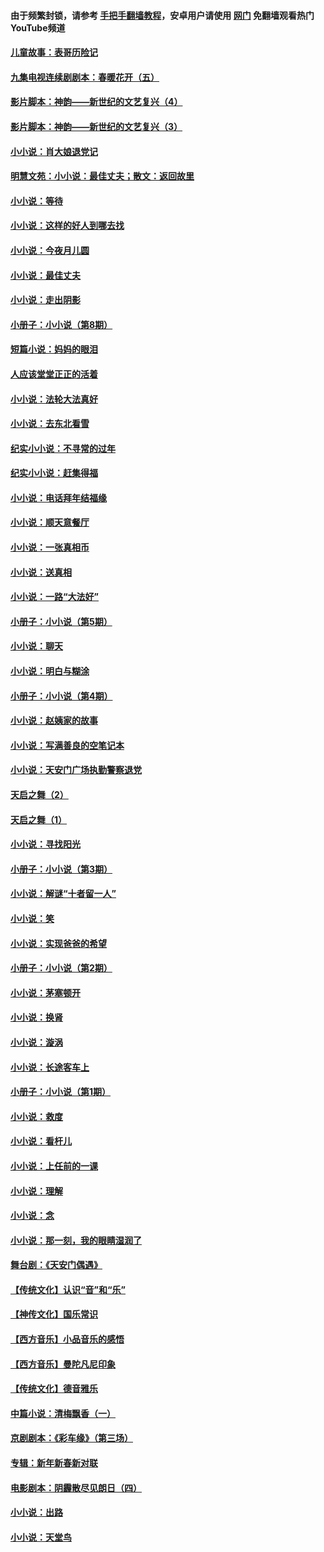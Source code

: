 #### 由于频繁封锁，请参考 [手把手翻墙教程](https://github.com/gfw-breaker/guides/wiki/)，安卓用户请使用 [网门](https://github.com/gfw-breaker/nogfw/blob/master/dl.md?t=05031800) 免翻墙观看热门YouTube频道 

#### [儿童故事：表哥历险记](../pages/328/383535.md?t=05031800) 

#### [九集电视连续剧剧本：春暖花开（五）](../pages/328/275919.md?t=05031800) 

#### [影片脚本：神韵——新世纪的文艺复兴（4）](../pages/328/266089.md?t=05031800) 

#### [影片脚本：神韵——新世纪的文艺复兴（3）](../pages/328/266087.md?t=05031800) 

#### [小小说：肖大娘退党记](../pages/328/239807.md?t=05031800) 

#### [明慧文苑：小小说：最佳丈夫；散文：返回故里](../pages/328/3439.md?t=05031800) 

#### [小小说：等待](../pages/328/223927.md?t=05031800) 

#### [小小说：这样的好人到哪去找](../pages/328/209396.md?t=05031800) 

#### [小小说：今夜月儿圆](../pages/328/193588.md?t=05031800) 

#### [小小说：最佳丈夫](../pages/328/190938.md?t=05031800) 

#### [小小说：走出阴影](../pages/328/190744.md?t=05031800) 

#### [小册子：小小说（第8期）](../pages/328/188202.md?t=05031800) 

#### [短篇小说：妈妈的眼泪](../pages/328/187712.md?t=05031800) 

#### [人应该堂堂正正的活着](../pages/328/182430.md?t=05031800) 

#### [小小说：法轮大法真好](../pages/328/174669.md?t=05031800) 

#### [小小说：去东北看雪](../pages/328/173882.md?t=05031800) 

#### [纪实小小说：不寻常的过年](../pages/328/173187.md?t=05031800) 

#### [纪实小小说：赶集得福](../pages/328/172652.md?t=05031800) 

#### [小小说：电话拜年结福缘](../pages/328/172533.md?t=05031800) 

#### [小小说：顺天意餐厅](../pages/328/170182.md?t=05031800) 

#### [小小说：一张真相币](../pages/328/169410.md?t=05031800) 

#### [小小说：送真相](../pages/328/166713.md?t=05031800) 

#### [小小说：一路“大法好”](../pages/328/162016.md?t=05031800) 

#### [小册子：小小说（第5期）](../pages/328/161131.md?t=05031800) 

#### [小小说：聊天](../pages/328/159640.md?t=05031800) 

#### [小小说：明白与糊涂](../pages/328/158101.md?t=05031800) 

#### [小册子：小小说（第4期）](../pages/328/158006.md?t=05031800) 

#### [小小说：赵姨家的故事](../pages/328/157843.md?t=05031800) 

#### [小小说：写满善良的空笔记本](../pages/328/157382.md?t=05031800) 

#### [小小说：天安门广场执勤警察退党](../pages/328/156982.md?t=05031800) 

#### [天启之舞（2）](../pages/328/153440.md?t=05031800) 

#### [天启之舞（1）](../pages/328/153439.md?t=05031800) 

#### [小小说：寻找阳光](../pages/328/153065.md?t=05031800) 

#### [小册子：小小说（第3期）](../pages/328/151715.md?t=05031800) 

#### [小小说：解谜“十者留一人”](../pages/328/148967.md?t=05031800) 

#### [小小说：笑](../pages/328/148905.md?t=05031800) 

#### [小小说：实现爸爸的希望](../pages/328/148096.md?t=05031800) 

#### [小册子：小小说（第2期）](../pages/328/147214.md?t=05031800) 

#### [小小说：茅塞顿开](../pages/328/147030.md?t=05031800) 

#### [小小说：换肾](../pages/328/146770.md?t=05031800) 

#### [小小说：漩涡](../pages/328/146683.md?t=05031800) 

#### [小小说：长途客车上](../pages/328/145076.md?t=05031800) 

#### [小册子：小小说（第1期）](../pages/328/143963.md?t=05031800) 

#### [小小说：救度](../pages/328/143927.md?t=05031800) 

#### [小小说：看杆儿](../pages/328/142137.md?t=05031800) 

#### [小小说：上任前的一课](../pages/328/140808.md?t=05031800) 

#### [小小说：理解](../pages/328/140476.md?t=05031800) 

#### [小小说：念](../pages/328/139513.md?t=05031800) 

#### [小小说：那一刻，我的眼睛湿润了](../pages/328/138476.md?t=05031800) 

#### [舞台剧：《天安门偶遇》](../pages/328/117155.md?t=05031800) 

#### [【传统文化】认识“音”和“乐”](../pages/328/108667.md?t=05031800) 

#### [【神传文化】国乐常识](../pages/328/104225.md?t=05031800) 

#### [【西方音乐】小品音乐的感悟](../pages/328/102924.md?t=05031800) 

#### [【西方音乐】曼陀凡尼印象](../pages/328/102922.md?t=05031800) 

#### [【传统文化】德音雅乐](../pages/328/102923.md?t=05031800) 

#### [中篇小说：清梅飘香（一）](../pages/328/101058.md?t=05031800) 

#### [京剧剧本：《彩车缘》（第三场）](../pages/328/96434.md?t=05031800) 

#### [专辑：新年新春新对联](../pages/328/94991.md?t=05031800) 

#### [电影剧本：阴霾散尽见朗日（四）](../pages/328/87081.md?t=05031800) 

#### [小小说：出路](../pages/328/84848.md?t=05031800) 

#### [小小说：天堂鸟](../pages/328/83084.md?t=05031800) 

